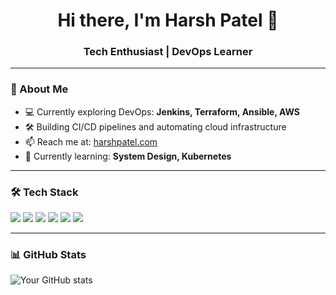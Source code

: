 <h1 align="center">Hi there, I'm Harsh Patel 👋</h1>
<h3 align="center">Tech Enthusiast | DevOps Learner</h3>

---

### 🚀 About Me

- 💻 Currently exploring DevOps: **Jenkins, Terraform, Ansible, AWS**
- 🛠️ Building CI/CD pipelines and automating cloud infrastructure
- 📫 Reach me at: [harshpatel.com](mailto:harshpatel23082004@gmail.com)
- 🌱 Currently learning: **System Design, Kubernetes**

---

### 🛠️ Tech Stack

<p align="left">
  <img src="https://img.shields.io/badge/-AWS-232F3E?style=flat&logo=amazon-aws&logoColor=white"/>
  <img src="https://img.shields.io/badge/-Terraform-623CE4?style=flat&logo=terraform&logoColor=white"/>
  <img src="https://img.shields.io/badge/-Jenkins-D24939?style=flat&logo=jenkins&logoColor=white"/>
  <img src="https://img.shields.io/badge/-Ansible-EE0000?style=flat&logo=ansible&logoColor=white"/>
  <img src="https://img.shields.io/badge/-Docker-2496ED?style=flat&logo=docker&logoColor=white"/>
  <img src="https://img.shields.io/badge/-GitHub-181717?style=flat&logo=github&logoColor=white"/>
</p>

---

### 📊 GitHub Stats

![Your GitHub stats](https://github-readme-stats.vercel.app/api?username=Levrone2308&show_icons=true&theme=tokyonight)


<!--
**Levrone2308/Levrone2308** is a ✨ _special_ ✨ repository because its `README.md` (this file) appears on your GitHub profile.

Here are some ideas to get you started:

- 🔭 I’m currently working on ...
- 🌱 I’m currently learning ...
- 👯 I’m looking to collaborate on ...
- 🤔 I’m looking for help with ...
- 💬 Ask me about ...
- 📫 How to reach me: ...
- 😄 Pronouns: ...
- ⚡ Fun fact: ...
-->
